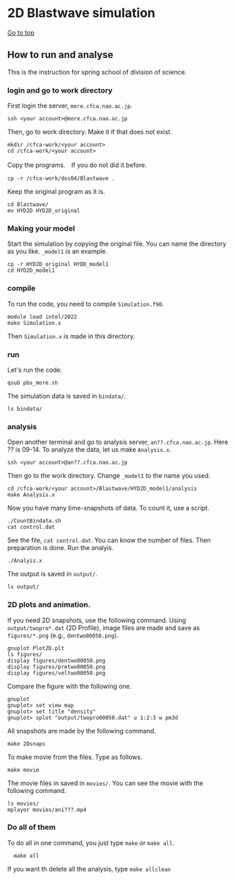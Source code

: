 # 2D Blastwave simulation

[Go to top](../README.md)  

## How to run and analyse

This is the instruction for spring school of division of science.

### login and go to work directory 
First login the server, `more.cfca.nao.ac.jp`.

    ssh <your account>@more.cfca.nao.ac.jp
    
Then, go to work directory. Make it if that does not exist.

    mkdir /cfca-work/<your account>
    cd /cfca-work/<your account>

Copy the programs.　If you do not did it before. 
    
    cp -r /cfca-work/dos04/Blastwave .

Keep the original program as it is.
    
    cd Blastwave/
    mv HYD2D HYD2D_original
   
### Making your model 
Start the simulation by copying the original file. You can name the directory as you like. `_model1` is an example.
    
    cp -r HYD2D_original HYDD_model1
    cd HYD2D_model1


### compile 
To run the code, you need to compile `Simulation.f90`.
    
    module load intel/2022
    make Simulation.x
    
Then `Simulation.x` is made in this directory.

### run
Let's run the code.
    
    qsub pbs_more.sh
    
The simulation data is saved in `bindata/`.
    
    ls bindata/
    
### analysis
Open another terminal and go to analysis server, `an??.cfca.nao.ac.jp`. Here ?? is 09-14. To analyze the data, let us make `Analysis.x`.
    
    ssh <your account>@an??.cfca.nao.ac.jp

Then go to the work directory. Change `_model1` to the name you used.
    
    cd /cfca-work/<your account>/Blastwave/HYD2D_model1/analysis
    make Analysis.x
    
Now you have many time-snapshots of data. To count it, use a script.
    
    ./CountBindata.sh
    cat control.dat
   
See the file, `cat control.dat`. You can know the number of files.
Then preparation is done. Run the analyis.
    
    ./Analyis.x
    
The output is saved in `output/`.
    
    ls output/
    
### 2D plots and animation.
If you need 2D snapshots, use the following command. Using `output/twopro*.dat` (2D Profile), image files are made and save as `figures/*.png` (e.g., `dentwo00050.png`).
    
    gnuplot Plot2D.plt
    ls figures/
    display figures/dentwo00050.png
    display figures/pretwo00050.png
    display figures/veltwo00050.png

Compare the figure with the following one.

    gnuplot
    gnuplot> set view map
    gnuplot> set title "density"
    gnuplot> splot "output/twopro00050.dat" u 1:2:3 w pm3d
    
All snapshots are made by the following command. 
    
    make 2Dsnaps
   
To make movie from the files. Type as follows.

    make movie
   
The movie files in saved in `movies/`. You can see the movie with the following command.

    ls movies/
    mplayor movies/ani???.mp4
    
### Do all of them
To do all in one command, you just type `make` or `make all`.
   
      make all
      
If you want th delete all the analysis, type `make allclean`
